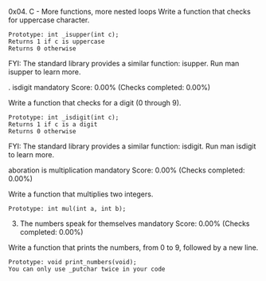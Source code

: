0x04. C - More functions, more nested loops
Write a function that checks for uppercase character.

    Prototype: int _isupper(int c);
    Returns 1 if c is uppercase
    Returns 0 otherwise

FYI: The standard library provides a similar function: isupper. Run man isupper to learn more.

. isdigit
mandatory
Score: 0.00% (Checks completed: 0.00%)

Write a function that checks for a digit (0 through 9).

    Prototype: int _isdigit(int c);
    Returns 1 if c is a digit
    Returns 0 otherwise

FYI: The standard library provides a similar function: isdigit. Run man isdigit to learn more.

aboration is multiplication
mandatory
Score: 0.00% (Checks completed: 0.00%)

Write a function that multiplies two integers.

    Prototype: int mul(int a, int b);


3. The numbers speak for themselves
mandatory
Score: 0.00% (Checks completed: 0.00%)

Write a function that prints the numbers, from 0 to 9, followed by a new line.

    Prototype: void print_numbers(void);
    You can only use _putchar twice in your code
